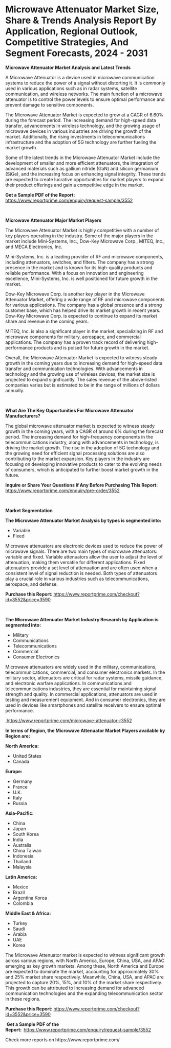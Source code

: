 <p><h1>Microwave Attenuator Market Size, Share & Trends Analysis Report By Application, Regional Outlook, Competitive Strategies, And Segment Forecasts, 2024 - 2031</h1></p><p><strong>Microwave Attenuator Market Analysis and Latest Trends</strong></p>
<p><p>A Microwave Attenuator is a device used in microwave communication systems to reduce the power of a signal without distorting it. It is commonly used in various applications such as in radar systems, satellite communication, and wireless networks. The main function of a microwave attenuator is to control the power levels to ensure optimal performance and prevent damage to sensitive components.</p><p>The Microwave Attenuator Market is expected to grow at a CAGR of 6.60% during the forecast period. The increasing demand for high-speed data transfer, advancements in wireless technology, and the growing usage of microwave devices in various industries are driving the growth of the market. Additionally, the rising investments in telecommunications infrastructure and the adoption of 5G technology are further fueling the market growth.</p><p>Some of the latest trends in the Microwave Attenuator Market include the development of smaller and more efficient attenuators, the integration of advanced materials such as gallium nitride (GaN) and silicon germanium (SiGe), and the increasing focus on enhancing signal integrity. These trends are expected to create lucrative opportunities for market players to expand their product offerings and gain a competitive edge in the market.</p></p>
<p><strong>Get a Sample PDF of the Report:&nbsp;</strong> <a href="https://www.reportprime.com/enquiry/request-sample/3552">https://www.reportprime.com/enquiry/request-sample/3552</a></p>
<p>&nbsp;</p>
<p><strong>Microwave Attenuator Major Market Players</strong></p>
<p><p>The Microwave Attenuator Market is highly competitive with a number of key players operating in the industry. Some of the major players in the market include Mini-Systems, Inc., Dow-Key Microwave Corp., MITEQ, Inc., and MECA Electronics, Inc.</p><p>Mini-Systems, Inc. is a leading provider of RF and microwave components, including attenuators, switches, and filters. The company has a strong presence in the market and is known for its high-quality products and reliable performance. With a focus on innovation and engineering excellence, Mini-Systems, Inc. is well positioned for future growth in the market.</p><p>Dow-Key Microwave Corp. is another key player in the Microwave Attenuator Market, offering a wide range of RF and microwave components for various applications. The company has a global presence and a strong customer base, which has helped drive its market growth in recent years. Dow-Key Microwave Corp. is expected to continue to expand its market share and revenue in the coming years.</p><p>MITEQ, Inc. is also a significant player in the market, specializing in RF and microwave components for military, aerospace, and commercial applications. The company has a proven track record of delivering high-performance products and is poised for future growth in the market.</p><p>Overall, the Microwave Attenuator Market is expected to witness steady growth in the coming years due to increasing demand for high-speed data transfer and communication technologies. With advancements in technology and the growing use of wireless devices, the market size is projected to expand significantly. The sales revenue of the above-listed companies varies but is estimated to be in the range of millions of dollars annually.</p></p>
<p>&nbsp;</p>
<p><strong>What Are The Key Opportunities For Microwave Attenuator Manufacturers?</strong></p>
<p><p>The global microwave attenuator market is expected to witness steady growth in the coming years, with a CAGR of around 6% during the forecast period. The increasing demand for high-frequency components in the telecommunications industry, along with advancements in technology, is driving the market growth. The rise in the adoption of 5G technology and the growing need for efficient signal processing solutions are also contributing to the market expansion. Key players in the industry are focusing on developing innovative products to cater to the evolving needs of consumers, which is anticipated to further boost market growth in the future.</p></p>
<p><strong>Inquire or Share Your Questions If Any Before Purchasing This Report:</strong> <a href="https://www.reportprime.com/enquiry/pre-order/3552">https://www.reportprime.com/enquiry/pre-order/3552</a></p>
<p>&nbsp;</p>
<p><strong>Market Segmentation</strong></p>
<p><strong>The Microwave Attenuator Market Analysis by types is segmented into:</strong></p>
<p><ul><li>Variable</li><li>Fixed</li></ul></p>
<p><p>Microwave attenuators are electronic devices used to reduce the power of microwave signals. There are two main types of microwave attenuators: variable and fixed. Variable attenuators allow the user to adjust the level of attenuation, making them versatile for different applications. Fixed attenuators provide a set level of attenuation and are often used when a consistent level of signal reduction is needed. Both types of attenuators play a crucial role in various industries such as telecommunications, aerospace, and defense.</p></p>
<p><strong>Purchase this Report:&nbsp;</strong><a href="https://www.reportprime.com/checkout?id=3552&price=3590">https://www.reportprime.com/checkout?id=3552&price=3590</a></p>
<p>&nbsp;</p>
<p><strong>The Microwave Attenuator Market Industry Research by Application is segmented into:</strong></p>
<p><ul><li>Military</li><li>Communications</li><li>Telecommunications</li><li>Commercial</li><li>Consumer Electronics</li></ul></p>
<p><p>Microwave attenuators are widely used in the military, communications, telecommunications, commercial, and consumer electronics markets. In the military sector, attenuators are critical for radar systems, missile guidance, and electronic warfare applications. In communications and telecommunications industries, they are essential for maintaining signal strength and quality. In commercial applications, attenuators are used in testing and measurement equipment. And in consumer electronics, they are used in devices like smartphones and satellite receivers to ensure optimal performance.</p></p>
<p><a href="https://www.reportprime.com/microwave-attenuator-r3552">&nbsp;https://www.reportprime.com/microwave-attenuator-r3552</a></p>
<p><strong>In terms of Region, the Microwave Attenuator Market Players available by Region are:</strong></p>
<p>
    <p> <strong> North America: </strong>
        <ul>
            <li>United States</li>
            <li>Canada</li>
        </ul>
        </p> 
    <p> <strong> Europe: </strong>
        <ul>
            <li>Germany</li>
            <li>France</li>
            <li>U.K.</li>
            <li>Italy</li>
            <li>Russia</li>
        </ul>
        </p> 
    <p> <strong> Asia-Pacific: </strong>
        <ul>
            <li>China</li>
            <li>Japan</li>
            <li>South Korea</li>
            <li>India</li>
            <li>Australia</li>
            <li>China Taiwan</li>
            <li>Indonesia</li>
            <li>Thailand</li>
            <li>Malaysia</li>
        </ul>
        </p> 
    <p> <strong> Latin America: </strong>
        <ul>
            <li>Mexico</li>
            <li>Brazil</li>
            <li>Argentina Korea</li>
            <li>Colombia</li>
        </ul>
        </p> 
    <p> <strong> Middle East & Africa: </strong>
        <ul>
            <li>Turkey</li>
            <li>Saudi</li>
            <li>Arabia</li>
            <li>UAE</li>
            <li>Korea</li>
        </ul>
    </p>
    </p>
<p><p>The Microwave Attenuator market is expected to witness significant growth across various regions, with North America, Europe, China, USA, and APAC emerging as key growth markets. Among these, North America and Europe are expected to dominate the market, accounting for approximately 30% and 25% market share respectively. Meanwhile, China, USA, and APAC are projected to capture 20%, 15%, and 10% of the market share respectively. This growth can be attributed to increasing demand for advanced communication technologies and the expanding telecommunication sector in these regions.</p></p>
<p><strong>Purchase this Report: </strong><a href="https://www.reportprime.com/checkout?id=3552&price=3590">https://www.reportprime.com/checkout?id=3552&price=3590</a></p>
<p>&nbsp;<strong>Get a Sample PDF of the Report:&nbsp;&nbsp;</strong><a href="https://www.reportprime.com/enquiry/request-sample/3552">https://www.reportprime.com/enquiry/request-sample/3552</a></p>
<p><strong></strong></p>
<p>Check more reports on https://www.reportprime.com/</p>